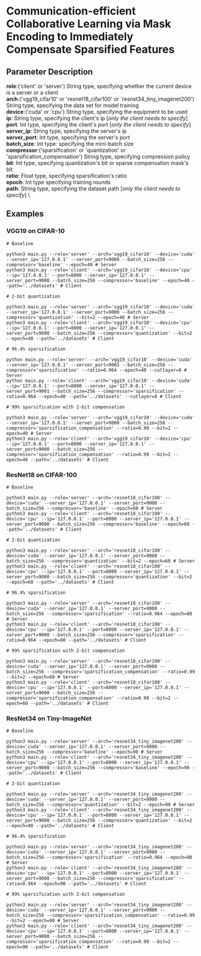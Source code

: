 # Communication-efficient Collaborative Learning via Mask Encoding to Immediately Compensate Sparsified Features

## Parameter Description

**role**:('client' or 'server') String type, specifying whether the current device is a server or a client \
**arch**:('vgg19_cifar10' or 'resnet18_cifar100' or 'resnet34_tiny_imagenet200') String type, specifying the data set for model training \
**device**:('cuda' or 'cpu') String type, specifying the equipment to be used \
**ip**: String type, specifying the client's ip [*only the client needs to specify*] \
**port**: Int type, specifying the client's port [*only the client needs to specify*] \
**server_ip**: String type, specifying the server's ip \
**server_port**: Int type, specifying the server's port \
**batch_size**: Int type: specifying the mini-batch size \
**compressor**:('sparsification' or 'quantization' or 'sparsification_compensation') String type, specifying compression policy \
**bit**: Int type, specifying quantization's bit or sparse compensation mask's bit \
**ratio**: Float type, specifying sparsification's ratio \
**epoch**: Int type specifying training rounds \
**path**: String type, specifying the dataset path [*only the client needs to specify*] \



## Examples

### VGG19 on CIFAR-10

```
# Baseline

python3 main.py --role='server' --arch='vgg19_cifar10' --device='cuda' --server_ip='127.0.0.1' --server_port=9000 --batch_size=256 --compressor='baseline' --epoch=40 # Server
python3 main.py --role='client' --arch='vgg19_cifar10' --device='cpu' --ip='127.0.0.1' --port=8000 --server_ip='127.0.0.1' --server_port=9000 --batch_size=256 --compressor='baseline' --epoch=40 --path='../datasets' # Client

# 2-bit quantization

python3 main.py --role='server' --arch='vgg19_cifar10' --device='cuda' --server_ip='127.0.0.1' --server_port=9000 --batch_size=256 --compressor='quantization' --bit=2 --epoch=40 # Server
python3 main.py --role='client' --arch='vgg19_cifar10' --device='cpu' --ip='127.0.0.1' --port=8000 --server_ip='127.0.0.1' --server_port=9000 --batch_size=256 --compressor='quantization' --bit=2 --epoch=40 --path='../datasets' # Client

# 96.4% sparsification

python main.py --role='server' --arch='vgg19_cifar10' --device='cuda' --server_ip='127.0.0.1' --server_port=9001 --batch_size=256 --compressor='sparsification' --ratio=0.964 --epoch=40 --cutlayer=8 # Server
python main.py --role='client' --arch='vgg19_cifar10' --device='cuda' --ip='127.0.0.1' --port=8000 --server_ip='127.0.0.1' --server_port=9001 --batch_size=256 --compressor='sparsification' --ratio=0.964 --epoch=40 --path='../datasets' --cutlayer=8 # Client

# 99% sparsification with 2-bit compensation

python3 main.py --role='server' --arch='vgg19_cifar10' --device='cuda' --server_ip='127.0.0.1' --server_port=9000 --batch_size=256 --compressor='sparsification_compensation' --ratio=0.99 --bit=2 --epoch=40 # Server
python3 main.py --role='client' --arch='vgg19_cifar10' --device='cpu' --ip='127.0.0.1' --port=8000 --server_ip='127.0.0.1' --server_port=9000 --batch_size=256 --compressor='sparsification_compensation' --ratio=0.99 --bit=2 --epoch=40 --path='../datasets' # Client

```

### ResNet18 on CIFAR-100

```
# Baseline

python3 main.py --role='server' --arch='resnet18_cifar100' --device='cuda' --server_ip='127.0.0.1' --server_port=9000 --batch_size=256 --compressor='baseline' --epoch=60 # Server
python3 main.py --role='client' --arch='resnet18_cifar100' --device='cpu' --ip='127.0.0.1' --port=8000 --server_ip='127.0.0.1' --server_port=9000 --batch_size=256 --compressor='baseline' --epoch=60 --path='../datasets' # Client

# 2-bit quantization

python3 main.py --role='server' --arch='resnet18_cifar100' --device='cuda' --server_ip='127.0.0.1' --server_port=9000 --batch_size=256 --compressor='quantization' --bit=2 --epoch=60 # Server
python3 main.py --role='client' --arch='resnet18_cifar100' --device='cpu' --ip='127.0.0.1' --port=8000 --server_ip='127.0.0.1' --server_port=9000 --batch_size=256 --compressor='quantization' --bit=2 --epoch=60 --path='../datasets' # Client

# 96.4% sparsification

python3 main.py --role='server' --arch='resnet18_cifar100' --device='cuda' --server_ip='127.0.0.1' --server_port=9000 --batch_size=256 --compressor='sparsification' --ratio=0.964 --epoch=60 # Server
python3 main.py --role='client' --arch='resnet18_cifar100' --device='cpu' --ip='127.0.0.1' --port=8000 --server_ip='127.0.0.1' --server_port=9000 --batch_size=256 --compressor='sparsification' --ratio=0.964 --epoch=60 --path='../datasets' # Client

# 99% sparsification with 2-bit compensation

python3 main.py --role='server' --arch='resnet18_cifar100' --device='cuda' --server_ip='127.0.0.1' --server_port=9000 --batch_size=256 --compressor='sparsification_compensation' --ratio=0.99 --bit=2 --epoch=60 # Server
python3 main.py --role='client' --arch='resnet18_cifar100' --device='cpu' --ip='127.0.0.1' --port=8000 --server_ip='127.0.0.1' --server_port=9000 --batch_size=256 --compressor='sparsification_compensation' --ratio=0.99 --bit=2 --epoch=60 --path='../datasets' # Client

```

### ResNet34 on Tiny-ImageNet

```
# Baseline

python3 main.py --role='server' --arch='resnet34_tiny_imagenet200' --device='cuda' --server_ip='127.0.0.1' --server_port=9000 --batch_size=256 --compressor='baseline' --epoch=90 # Server
python3 main.py --role='client' --arch='resnet34_tiny_imagenet200' --device='cpu' --ip='127.0.0.1' --port=8000 --server_ip='127.0.0.1' --server_port=9000 --batch_size=256 --compressor='baseline' --epoch=90 --path='../datasets' # Client

# 2-bit quantization

python3 main.py --role='server' --arch='resnet34_tiny_imagenet200' --device='cuda' --server_ip='127.0.0.1' --server_port=9000 --batch_size=256 --compressor='quantization' --bit=2 --epoch=90 # Server
python3 main.py --role='client' --arch='resnet34_tiny_imagenet200' --device='cpu' --ip='127.0.0.1' --port=8000 --server_ip='127.0.0.1' --server_port=9000 --batch_size=256 --compressor='quantization' --bit=2 --epoch=90 --path='../datasets' # Client

# 96.4% sparsification

python3 main.py --role='server' --arch='resnet34_tiny_imagenet200' --device='cuda' --server_ip='127.0.0.1' --server_port=9000 --batch_size=256 --compressor='sparsification' --ratio=0.964 --epoch=90 # Server
python3 main.py --role='client' --arch='resnet34_tiny_imagenet200' --device='cpu' --ip='127.0.0.1' --port=8000 --server_ip='127.0.0.1' --server_port=9000 --batch_size=256 --compressor='sparsification' --ratio=0.964 --epoch=90 --path='../datasets' # Client

# 99% sparsification with 2-bit compensation

python3 main.py --role='server' --arch='resnet34_tiny_imagenet200' --device='cuda' --server_ip='127.0.0.1' --server_port=9000 --batch_size=256 --compressor='sparsification_compensation' --ratio=0.99 --bit=2 --epoch=90 # Server
python3 main.py --role='client' --arch='resnet34_tiny_imagenet200' --device='cpu' --ip='127.0.0.1' --port=8000 --server_ip='127.0.0.1' --server_port=9000 --batch_size=256 --compressor='sparsification_compensation' --ratio=0.99 --bit=2 --epoch=90 --path='../datasets' # Client

```